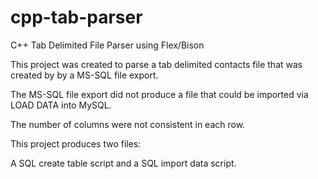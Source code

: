 # cpp-tab-parser

C++ Tab Delimited File Parser using Flex/Bison

This project was created to parse a tab delimited contacts file that was created by
by a MS-SQL file export.

The MS-SQL file export did not produce a file that could be imported via LOAD DATA into MySQL.

The number of columns were not consistent in each row.

This project produces two files:

A SQL create table script and a SQL import data script.
